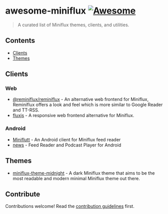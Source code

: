 # awesome-miniflux [![Awesome](https://awesome.re/badge.svg)](https://awesome.re)

> A curated list of Miniflux themes, clients, and utilities.

## Contents

- [Clients](#clients)
- [Themes](#themes)

## Clients

### Web

- [@reminiflux/reminiflux](https://github.com/reminiflux/reminiflux) - An alternative web frontend for Miniflux, Reminiflux offers a look and feel which is more similar to Google Reader and TT-RSS.
- [fluxjs](https://github.com/PascalNoisette/fluxjs) - A responsive web frontend alternative for Miniflux.

### Android

- [Miniflutt](https://github.com/DocMarty84/miniflutt) - An Android client for Miniflux feed reader
- [news](https://github.com/bubelov/news) - Feed Reader and Podcast Player for Android

## Themes

- [miniflux-theme-midnight](https://github.com/ronilaukkarinen/miniflux-theme-midnight) -  A dark Miniflux theme that aims to be the most readable and modern minimal Miniflux theme out there. 


## Contribute

Contributions welcome! Read the [contribution guidelines](contributing.md) first.
